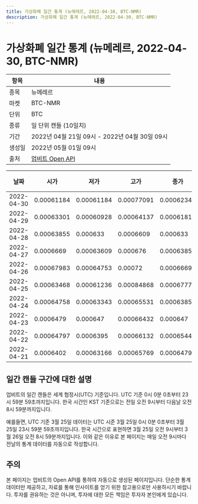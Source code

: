 ```yaml
---
title: 가상화폐 일간 통계 (뉴메레르, 2022-04-30, BTC-NMR)
description: 가상화폐 일간 통계 (뉴메레르, 2022-04-30, BTC-NMR)
---
```



가상화폐 일간 통계 (뉴메레르, 2022-04-30, BTC-NMR)
===

|항목|내용|
|--|--|
|종목|뉴메레르|
|마켓|BTC-NMR|
|단위|BTC|
|종류|일 단위 캔들 (10일치)|
|기간|2022년 04월 21일 09시 - 2022년 04월 30일 09시|
|생성일|2022년 05월 01일 09시|
|출처|[업비트 Open API](https://docs.upbit.com)|


|날짜|시가|저가|고가|종가|비고|
|--|--|--|--|--|--|
|2022-04-30|0.00061184|0.00061184|0.00077091|0.0006234|    |
|2022-04-29|0.00063301|0.00060928|0.00064137|0.00061817|    |
|2022-04-28|0.00063855|0.000633|0.0006609|0.000633|    |
|2022-04-27|0.0006669|0.00063609|0.000676|0.00063855|    |
|2022-04-26|0.00067983|0.00064753|0.00072|0.0006669|    |
|2022-04-25|0.00063468|0.00061236|0.00084868|0.00067775|    |
|2022-04-24|0.00064758|0.00063343|0.00065531|0.00063855|    |
|2022-04-23|0.0006479|0.000647|0.00066432|0.000647|    |
|2022-04-22|0.00064797|0.0006395|0.00066132|0.00065449|    |
|2022-04-21|0.0006402|0.00063166|0.00065769|0.00064797|    |


일간 캔들 구간에 대한 설명
---


업비트의 일간 캔들은 세계 협정시(UTC) 기준입니다. 
UTC 기준 0시 0분 0초부터 23시 59분 59초까지입니다. 
한국 시간인 KST 기준으로는 전일 오전 9시부터 다음날 오전 8시 59분까지입니다. 


예를들면, UTC 기준 3월 25일 데이터는 UTC 시준 3월 25일 0시 0분 0초부터 3월 25일 23시 59분 59초까지입니다. 
한국 시간으로 표현하면 3월 25일 오전 9시부터 3월 26일 오전 8시 59분까지입니다. 
이와 같은 이유로 본 페이지는 매일 오전 9시마다 전날의 통계 데이터를 자동으로 작성합니다. 


주의
---


본 페이지는 업비트의 Open API를 통하여 자동으로 생성된 페이지입니다. 
단순한 통계 데이터만 제공하고, 자료를 통해 인사이트를 얻기 위한 참고용으로만 사용하시기 바랍니다. 
투자를 권유하는 것은 아니며, 투자에 대한 모든 책임은 투자자 본인에게 있습니다. 
